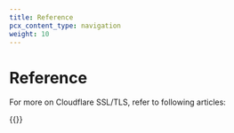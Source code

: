 ```yaml
---
title: Reference
pcx_content_type: navigation
weight: 10
---
```


# Reference

For more on Cloudflare SSL/TLS, refer to following articles:

{{<directory-listing showDescriptions=true char_limit=300 >}}
